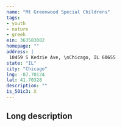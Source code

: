 ```yaml
---
name: "Mt Greenwood Special Childrens"
tags:
- youth
- nature
- greek
ein: 363583082
homepage: ""
address: |
 10459 S Kedzie Ave, \nChicago, IL 60655
state: "IL"
city: "Chicago"
lng: -87.70124
lat: 41.70328
description: ""
is_501c3: X
---
```


## Long description


